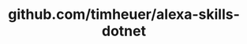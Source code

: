 ---
layout: post
title: github.com/timheuer/alexa-skills-dotnet
categories: link
tags: [انگلیسی, برنامه‌نویسی]
---